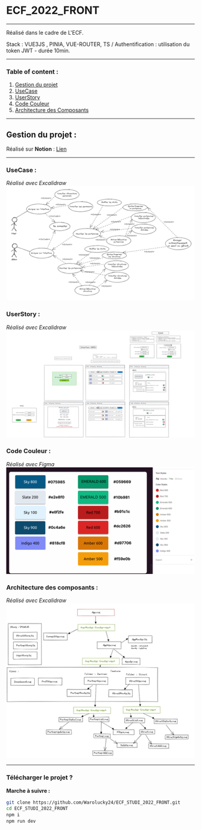 # ECF_2022_FRONT

___
Réalisé dans le cadre de L'ECF.

Stack : VUE3JS , PINIA, VUE-ROUTER, TS /
Authentification : utilisation du token JWT - durée 10min.

___

### Table of content :

1. [Gestion du projet](#gestion-du-projet-)
2. [UseCase](#usecase-)
3. [UserStory](#userstory-)
4. [Code Couleur](#code-couleur-)
5. [Architecture des Composants](#architecture-des-composants-)

___
## Gestion du projet :
Réalisé sur **Notion** : [Lien](https://mathieu24dev.notion.site/ECF_DECEMBER_2022-780e5716ca9e43c6bca8340fc0dfb2cb)
___


### UseCase : 
*Réalisé avec Excalidraw*
<img src="./imgREADME/useCase.png">

### UserStory : 
*Réalisé avec Excalidraw*
<img src="./imgREADME/userStory.JPG">


### Code Couleur :
*Réalisé avec Figma*
<img src="./imgREADME/color.png">

### Architecture des composants :
*Réalisé avec Excalidraw*
<img src="./imgREADME/schemaComposantJPG.JPG">


___

### Télécharger le projet ? 

__Marche à suivre :__

```bash
git clone https://github.com/Warolucky24/ECF_STUDI_2022_FRONT.git
cd ECF_STUDI_2022_FRONT
npm i
npm run dev
```
